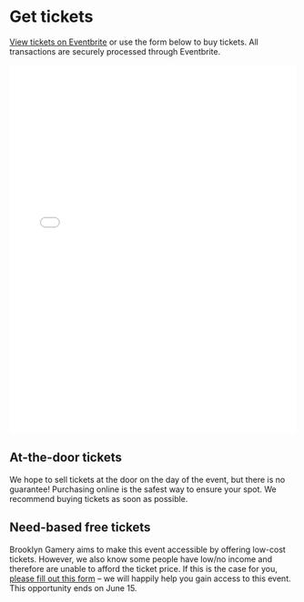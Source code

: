 # Get tickets

[View tickets on Eventbrite](https://gdocexpo2017.eventbrite.com/?aff=tickets) or use the form below to buy tickets. All transactions are securely processed through Eventbrite.

<div style="width:100%; text-align:left;">
<iframe src="//eventbrite.com/tickets-external?eid=31086216711&ref=etckt" frameborder="0" height="650" width="100%" vspace="0" hspace="0" marginheight="5" marginwidth="5" allowtransparency="true"></iframe>
</div>

## At-the-door tickets

We hope to sell tickets at the door on the day of the event, but there is no guarantee! Purchasing online is the safest way to ensure your spot. We recommend buying tickets as soon as possible.

## Need-based free tickets

Brooklyn Gamery aims to make this event accessible by offering low-cost tickets. However, we also know some people have low/no income and therefore are unable to afford the ticket price. If this is the case for you, [please fill out this form](https://docs.google.com/forms/d/e/1FAIpQLSfV7aKnQGl4UTgF0HvA2x5WQQoO7kil4UjElp3QssLBLyLpeg/viewform) – we will happily help you gain access to this event. This opportunity ends on June 15.